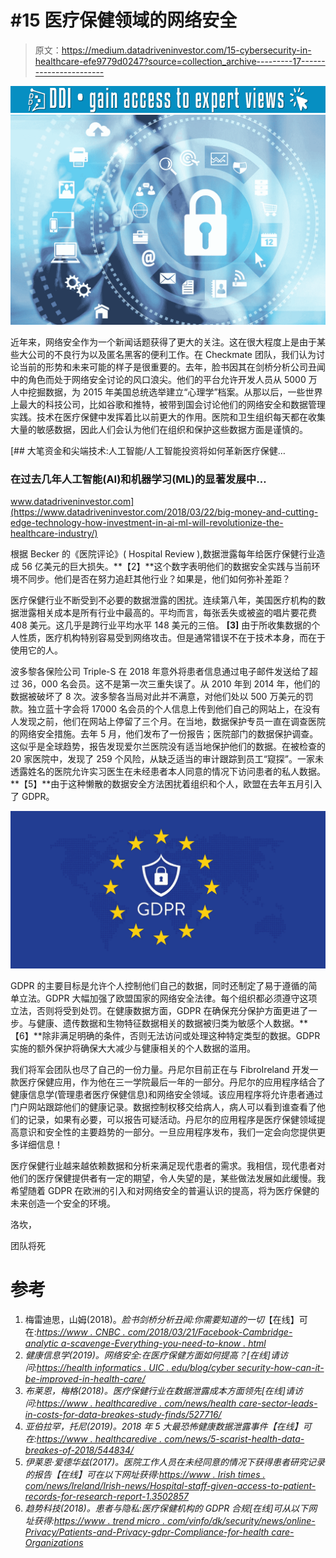 # #15 医疗保健领域的网络安全

> 原文：<https://medium.datadriveninvestor.com/15-cybersecurity-in-healthcare-efe9779d0247?source=collection_archive---------17----------------------->

[![](img/3a9db01e1392b2cc98921a8bd35fc0e9.png)](http://www.track.datadriveninvestor.com/1B9E)![](img/c33486628bde3172a1b9e2b7172d6801.png)

近年来，网络安全作为一个新闻话题获得了更大的关注。这在很大程度上是由于某些大公司的不良行为以及匿名黑客的便利工作。在 Checkmate 团队，我们认为讨论当前的形势和未来可能的样子是很重要的。去年，脸书因其在剑桥分析公司丑闻中的角色而处于网络安全讨论的风口浪尖。他们的平台允许开发人员从 5000 万人中挖掘数据，为 2015 年美国总统选举建立“心理学”档案。从那以后，一些世界上最大的科技公司，比如谷歌和推特，被带到国会讨论他们的网络安全和数据管理实践。技术在医疗保健中发挥着比以前更大的作用。医院和卫生组织每天都在收集大量的敏感数据，因此人们会认为他们在组织和保护这些数据方面是谨慎的。

[](https://www.datadriveninvestor.com/2018/03/22/big-money-and-cutting-edge-technology-how-investment-in-ai-ml-will-revolutionize-the-healthcare-industry/) [## 大笔资金和尖端技术:人工智能/人工智能投资将如何革新医疗保健…

### 在过去几年人工智能(AI)和机器学习(ML)的显著发展中…

www.datadriveninvestor.com](https://www.datadriveninvestor.com/2018/03/22/big-money-and-cutting-edge-technology-how-investment-in-ai-ml-will-revolutionize-the-healthcare-industry/) 

根据 Becker 的《医院评论》( Hospital Review ),数据泄露每年给医疗保健行业造成 56 亿美元的巨大损失。**【2】**这个数字表明他们的数据安全实践与当前环境不同步。他们是否在努力追赶其他行业？如果是，他们如何弥补差距？

医疗保健行业不断受到不必要的数据泄露的困扰。连续第八年，美国医疗机构的数据泄露相关成本是所有行业中最高的。平均而言，每张丢失或被盗的唱片要花费 408 美元。这几乎是跨行业平均水平 148 美元的三倍。 **[3]** 由于所收集数据的个人性质，医疗机构特别容易受到网络攻击。但是通常错误不在于技术本身，而在于使用它的人。

波多黎各保险公司 Triple-S 在 2018 年意外将患者信息通过电子邮件发送给了超过 36，000 名会员。这不是第一次三重失误了。从 2010 年到 2014 年，他们的数据被破坏了 8 次。波多黎各当局对此并不满意，对他们处以 500 万美元的罚款。独立蓝十字会将 17000 名会员的个人信息上传到他们自己的网站上，在没有人发现之前，他们在网站上停留了三个月。在当地，数据保护专员一直在调查医院的网络安全措施。去年 5 月，他们发布了一份报告；医院部门的数据保护调查。这似乎是全球趋势，报告发现爱尔兰医院没有适当地保护他们的数据。在被检查的 20 家医院中，发现了 259 个风险，从缺乏适当的审计跟踪到员工“窥探”。一家未透露姓名的医院允许实习医生在未经患者本人同意的情况下访问患者的私人数据。**【5】**由于这种懒散的数据安全方法困扰着组织和个人，欧盟在去年五月引入了 GDPR。

![](img/3ff3c7ee0b39efbbf688af1e5bef8766.png)

GDPR 的主要目标是允许个人控制他们自己的数据，同时还制定了易于遵循的简单立法。GDPR 大幅加强了欧盟国家的网络安全法律。每个组织都必须遵守这项立法，否则将受到处罚。在健康数据方面，GDPR 在确保充分保护方面更进了一步。与健康、遗传数据和生物特征数据相关的数据被归类为敏感个人数据。**【6】**除非满足明确的条件，否则无法访问或处理这种特定类型的数据。GDPR 实施的额外保护将确保大大减少与健康相关的个人数据的滥用。

我们将军会团队也尽了自己的一份力量。丹尼尔目前正在与 FibroIreland 开发一款医疗保健应用，作为他在三一学院最后一年的一部分。丹尼尔的应用程序结合了健康信息学(管理患者医疗保健信息)和网络安全领域。该应用程序将允许患者通过门户网站跟踪他们的健康记录。数据控制权移交给病人，病人可以看到谁查看了他们的记录，如果有必要，可以报告可疑活动。丹尼尔的应用程序是医疗保健领域提高意识和安全性的主要趋势的一部分。一旦应用程序发布，我们一定会向您提供更多详细信息！

医疗保健行业越来越依赖数据和分析来满足现代患者的需求。我相信，现代患者对他们的医疗保健提供者有一定的期望，令人失望的是，某些做法发展如此缓慢。我希望随着 GDPR 在欧洲的引入和对网络安全的普遍认识的提高，将为医疗保健的未来创造一个安全的环境。

洛坎，

团队将死

# 参考

1.  梅雷迪思，山姆(2018)。*脸书剑桥分析丑闻:你需要知道的一切*【在线】可在:*[https://www . CNBC . com/2018/03/21/Facebook-Cambridge-analytic a-scavenge-Everything-you-need-to-know . html](https://www.cnbc.com/2018/03/21/facebook-cambridge-analytica-scandal-everything-you-need-to-know.html)*
2.  *健康信息学(2019)。网络安全:在医疗保健方面如何提高？[在线]请访问:[https://health informatics . UIC . edu/blog/cyber security-how-can-it-be-improved-in-health-care/](https://healthinformatics.uic.edu/blog/cybersecurity-how-can-it-be-improved-in-health-care/)*
3.  *布莱恩，梅格(2018)。*医疗保健行业在数据泄露成本方面领先*[在线]请访问:[https://www . healthcaredive . com/news/health care-sector-leads-in-costs-for-data-breakes-study-finds/527716/](https://www.healthcaredive.com/news/healthcare-sector-leads-in-costs-for-data-breaches-study-finds/527716/)*
4.  *亚伯拉罕，托尼(2019)。*2018 年 5 大最恐怖健康数据泄露事件*【在线】可在:[https://www . healthcaredive . com/news/5-scarist-health-data-breakes-of-2018/544834/](https://www.healthcaredive.com/news/5-scariest-health-data-breaches-of-2018/544834/)*
5.  *伊莱恩·爱德华兹(2017)。*医院工作人员在未经同意的情况下获得患者研究记录的报告*【在线】可在以下网址获得:[https://www . Irish times . com/news/Ireland/Irish-news/Hospital-staff-given-access-to-patient-records-for-research-report-1.3502857](https://www.irishtimes.com/news/ireland/irish-news/hospital-staff-given-access-to-patient-records-for-research-without-consent-report-1.3502857)*
6.  *趋势科技(2018)。*患者与隐私:医疗保健机构的 GDPR 合规*[在线]可从以下网址获得:[https://www . trend micro . com/vinfo/dk/security/news/online-Privacy/Patients-and-Privacy-gdpr-Compliance-for-health care-Organizations](https://www.trendmicro.com/vinfo/dk/security/news/online-privacy/patients-and-privacy-gdpr-compliance-for-healthcare-organizations)*